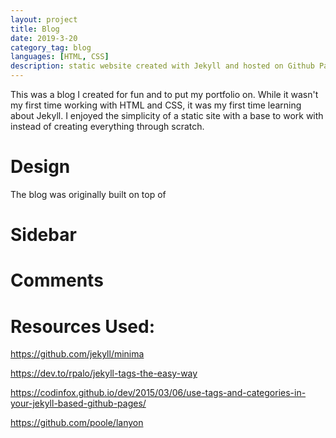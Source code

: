 ```yaml
---
layout: project
title: Blog
date: 2019-3-20
category_tag: blog
languages: [HTML, CSS]
description: static website created with Jekyll and hosted on Github Pages.
---
```


This was a blog I created for fun and to put my portfolio on.
While it wasn't my first time working with HTML and CSS, it was my first time learning about Jekyll.
I enjoyed the simplicity of a static site with a base to work with instead of creating everything through scratch.

Design
===
The blog was originally built on top of 

Sidebar
===

Comments
===

Resources Used:
===
https://github.com/jekyll/minima

https://dev.to/rpalo/jekyll-tags-the-easy-way

https://codinfox.github.io/dev/2015/03/06/use-tags-and-categories-in-your-jekyll-based-github-pages/

https://github.com/poole/lanyon
